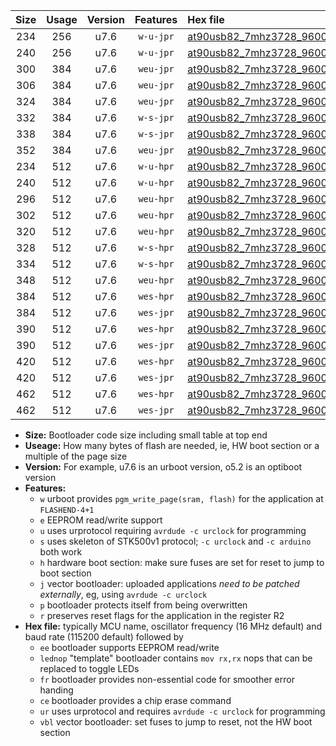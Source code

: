 |Size|Usage|Version|Features|Hex file|
|:-:|:-:|:-:|:-:|:--|
|234|256|u7.6|`w-u-jpr`|[at90usb82_7mhz3728_9600bps_ur_vbl.hex](https://raw.githubusercontent.com/stefanrueger/urboot/main//at90usb82_7mhz3728_9600bps_ur_vbl.hex)|
|240|256|u7.6|`w-u-jpr`|[at90usb82_7mhz3728_9600bps_lednop_ur_vbl.hex](https://raw.githubusercontent.com/stefanrueger/urboot/main//at90usb82_7mhz3728_9600bps_lednop_ur_vbl.hex)|
|300|384|u7.6|`weu-jpr`|[at90usb82_7mhz3728_9600bps_ee_ur_vbl.hex](https://raw.githubusercontent.com/stefanrueger/urboot/main//at90usb82_7mhz3728_9600bps_ee_ur_vbl.hex)|
|306|384|u7.6|`weu-jpr`|[at90usb82_7mhz3728_9600bps_ee_lednop_ur_vbl.hex](https://raw.githubusercontent.com/stefanrueger/urboot/main//at90usb82_7mhz3728_9600bps_ee_lednop_ur_vbl.hex)|
|324|384|u7.6|`weu-jpr`|[at90usb82_7mhz3728_9600bps_ee_lednop_fr_ur_vbl.hex](https://raw.githubusercontent.com/stefanrueger/urboot/main//at90usb82_7mhz3728_9600bps_ee_lednop_fr_ur_vbl.hex)|
|332|384|u7.6|`w-s-jpr`|[at90usb82_7mhz3728_9600bps_vbl.hex](https://raw.githubusercontent.com/stefanrueger/urboot/main//at90usb82_7mhz3728_9600bps_vbl.hex)|
|338|384|u7.6|`w-s-jpr`|[at90usb82_7mhz3728_9600bps_lednop_vbl.hex](https://raw.githubusercontent.com/stefanrueger/urboot/main//at90usb82_7mhz3728_9600bps_lednop_vbl.hex)|
|352|384|u7.6|`weu-jpr`|[at90usb82_7mhz3728_9600bps_ee_lednop_fr_ce_ur_vbl.hex](https://raw.githubusercontent.com/stefanrueger/urboot/main//at90usb82_7mhz3728_9600bps_ee_lednop_fr_ce_ur_vbl.hex)|
|234|512|u7.6|`w-u-hpr`|[at90usb82_7mhz3728_9600bps_ur.hex](https://raw.githubusercontent.com/stefanrueger/urboot/main//at90usb82_7mhz3728_9600bps_ur.hex)|
|240|512|u7.6|`w-u-hpr`|[at90usb82_7mhz3728_9600bps_lednop_ur.hex](https://raw.githubusercontent.com/stefanrueger/urboot/main//at90usb82_7mhz3728_9600bps_lednop_ur.hex)|
|296|512|u7.6|`weu-hpr`|[at90usb82_7mhz3728_9600bps_ee_ur.hex](https://raw.githubusercontent.com/stefanrueger/urboot/main//at90usb82_7mhz3728_9600bps_ee_ur.hex)|
|302|512|u7.6|`weu-hpr`|[at90usb82_7mhz3728_9600bps_ee_lednop_ur.hex](https://raw.githubusercontent.com/stefanrueger/urboot/main//at90usb82_7mhz3728_9600bps_ee_lednop_ur.hex)|
|320|512|u7.6|`weu-hpr`|[at90usb82_7mhz3728_9600bps_ee_lednop_fr_ur.hex](https://raw.githubusercontent.com/stefanrueger/urboot/main//at90usb82_7mhz3728_9600bps_ee_lednop_fr_ur.hex)|
|328|512|u7.6|`w-s-hpr`|[at90usb82_7mhz3728_9600bps.hex](https://raw.githubusercontent.com/stefanrueger/urboot/main//at90usb82_7mhz3728_9600bps.hex)|
|334|512|u7.6|`w-s-hpr`|[at90usb82_7mhz3728_9600bps_lednop.hex](https://raw.githubusercontent.com/stefanrueger/urboot/main//at90usb82_7mhz3728_9600bps_lednop.hex)|
|348|512|u7.6|`weu-hpr`|[at90usb82_7mhz3728_9600bps_ee_lednop_fr_ce_ur.hex](https://raw.githubusercontent.com/stefanrueger/urboot/main//at90usb82_7mhz3728_9600bps_ee_lednop_fr_ce_ur.hex)|
|384|512|u7.6|`wes-hpr`|[at90usb82_7mhz3728_9600bps_ee.hex](https://raw.githubusercontent.com/stefanrueger/urboot/main//at90usb82_7mhz3728_9600bps_ee.hex)|
|384|512|u7.6|`wes-jpr`|[at90usb82_7mhz3728_9600bps_ee_vbl.hex](https://raw.githubusercontent.com/stefanrueger/urboot/main//at90usb82_7mhz3728_9600bps_ee_vbl.hex)|
|390|512|u7.6|`wes-hpr`|[at90usb82_7mhz3728_9600bps_ee_lednop.hex](https://raw.githubusercontent.com/stefanrueger/urboot/main//at90usb82_7mhz3728_9600bps_ee_lednop.hex)|
|390|512|u7.6|`wes-jpr`|[at90usb82_7mhz3728_9600bps_ee_lednop_vbl.hex](https://raw.githubusercontent.com/stefanrueger/urboot/main//at90usb82_7mhz3728_9600bps_ee_lednop_vbl.hex)|
|420|512|u7.6|`wes-hpr`|[at90usb82_7mhz3728_9600bps_ee_lednop_fr.hex](https://raw.githubusercontent.com/stefanrueger/urboot/main//at90usb82_7mhz3728_9600bps_ee_lednop_fr.hex)|
|420|512|u7.6|`wes-jpr`|[at90usb82_7mhz3728_9600bps_ee_lednop_fr_vbl.hex](https://raw.githubusercontent.com/stefanrueger/urboot/main//at90usb82_7mhz3728_9600bps_ee_lednop_fr_vbl.hex)|
|462|512|u7.6|`wes-hpr`|[at90usb82_7mhz3728_9600bps_ee_lednop_fr_ce.hex](https://raw.githubusercontent.com/stefanrueger/urboot/main//at90usb82_7mhz3728_9600bps_ee_lednop_fr_ce.hex)|
|462|512|u7.6|`wes-jpr`|[at90usb82_7mhz3728_9600bps_ee_lednop_fr_ce_vbl.hex](https://raw.githubusercontent.com/stefanrueger/urboot/main//at90usb82_7mhz3728_9600bps_ee_lednop_fr_ce_vbl.hex)|

- **Size:** Bootloader code size including small table at top end
- **Useage:** How many bytes of flash are needed, ie, HW boot section or a multiple of the page size
- **Version:** For example, u7.6 is an urboot version, o5.2 is an optiboot version
- **Features:**
  + `w` urboot provides `pgm_write_page(sram, flash)` for the application at `FLASHEND-4+1`
  + `e` EEPROM read/write support
  + `u` uses urprotocol requiring `avrdude -c urclock` for programming
  + `s` uses skeleton of STK500v1 protocol; `-c urclock` and `-c arduino` both work
  + `h` hardware boot section: make sure fuses are set for reset to jump to boot section
  + `j` vector bootloader: uploaded applications *need to be patched externally*, eg, using `avrdude -c urclock`
  + `p` bootloader protects itself from being overwritten
  + `r` preserves reset flags for the application in the register R2
- **Hex file:** typically MCU name, oscillator frequency (16 MHz default) and baud rate (115200 default) followed by
  + `ee` bootloader supports EEPROM read/write
  + `lednop` "template" bootloader contains `mov rx,rx` nops that can be replaced to toggle LEDs
  + `fr` bootloader provides non-essential code for smoother error handing
  + `ce` bootloader provides a chip erase command
  + `ur` uses urprotocol and requires `avrdude -c urclock` for programming
  + `vbl` vector bootloader: set fuses to jump to reset, not the HW boot section

